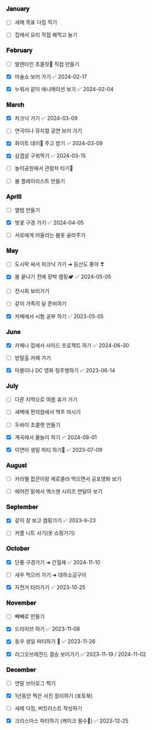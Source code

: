 
### 𝐉𝐚𝐧𝐮𝐚𝐫𝐲 

- [ ] 새해 목표 다짐 적기 
- [ ] 집에서 요리 직접 해먹고 놀기


### 𝐅𝐞𝐛𝐫𝐮𝐚𝐫𝐲

- [ ] 발렌타인 초콜릿🍫 직접 만들기
- [x] 마술쇼 보러 가기 ✅ 2024-02-17
- [x] 누워서 같이 애니메이션 보기 ✅ 2024-02-04


### 𝐌𝐚𝐫𝐜𝐡

- [x] 차크닉 가기 ✅ 2024-03-09
- [ ] 연극이나 뮤지컬 공연 보러 가기 
- [x] 화이트 데이🍬 주고 받기 ✅ 2024-03-09
- [x] 삼겹살 구워먹기 ✅ 2024-03-15
- [ ] 놀이공원에서 관람차 타기🎡
- [ ] 봄 플레이리스트 만들기


### 𝐀𝐩𝐫𝐢𝐥𝐥

- [ ] 앨범 만들기 
- [x] 벚꽃 구경 가기 ✅ 2024-04-05
- [ ] 서로에게 어울리는 봄옷 골라주기 


### 𝐌𝐚𝐲

- [ ] 도시락 싸서 피크닉 가기 ➜ 등산도 좋아 ❣︎
- [x] 봄 끝나기 전에 장박 캠핑🏕️ ✅ 2024-05-05
- [ ] 전시회 보러가기 
- [ ] 같이 가족의 달 준비하기
- [x] 카페에서 시험 공부 하기 ✅ 2023-05-05


### 𝐉𝐮𝐧𝐞

- [x] 카페나 집에서 사이드 프로젝트 하기 ✅ 2024-06-30
- [ ] 방탈출 카페 가기 
- [x] 마블이나 DC 영화 정주행하기 ✅ 2023-06-14


### 𝐉𝐮𝐥𝐲

- [ ] 다른 지역으로 여름 휴가 가기
- [ ] 새벽에 편의점에서 맥주 마시기
- [ ] 두바이 초콜렛 만들기 
- [x] 계곡에서 물놀이 하기 ✅ 2024-08-01
- [x] 이연이 생일 파티 하기🎂 ✅ 2023-07-09


### 𝐀𝐮𝐠𝐮𝐬𝐭

- [ ] 카라멜 팝콘이랑 제로콜라 먹으면서 공포영화 보기 
- [ ] 에어컨 밑에서 엑스맨 시리즈 연달아 보기 


### 𝐒𝐞𝐩𝐭𝐞𝐦𝐛𝐞𝐫

- [x] 같이 장 보고 캠핑가기 ✅ 2023-9-23
- [ ] 커플 니트 사기(옷 쇼핑가기)


### 𝐎𝐜𝐭𝐨𝐛𝐞𝐫

- [x] 단풍 구경가기 ➜ 간월재 ✅ 2024-11-10
- [ ] 새우 먹으러 가기 ➜ 대하소금구이 
- [x] 자전거 타러가기 ✅ 2023-10-25


### 𝐍𝐨𝐯𝐞𝐦𝐛𝐞𝐫

- [ ] 빼빼로 만들기 
- [x] 드라이브 하기 ✅ 2023-11-08
- [x] 동우 생일 파티하기 🎂 ✅ 2023-11-26  
- [x] 리그오브레전드 결승 보러가기 ✅ 2023-11-19 / 2024-11-02


### 𝐃𝐞𝐜𝐞𝐦𝐛𝐞𝐫

- [ ] 연말 브이로그 찍기
- [x] 1년동안 찍은 사진 정리하기 (포토북)
- [ ] 새해 다짐, 버킷리스트 작성하기
- [x] 크리스마스 파티하기 (케이크 필수🎄) ✅ 2023-12-25

